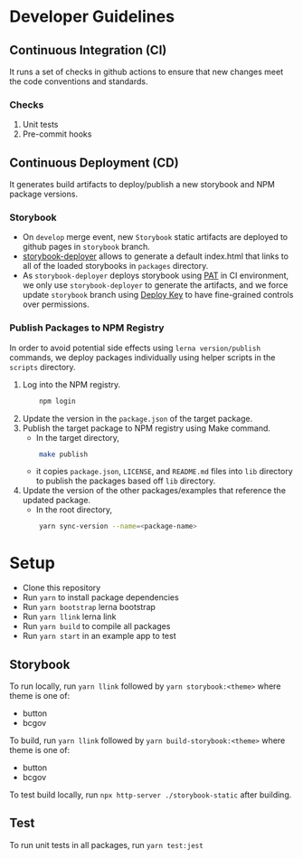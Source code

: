 # Developer Guidelines

## Continuous Integration (CI)

It runs a set of checks in github actions to ensure that new changes meet the code conventions and standards.

### Checks

1. Unit tests
1. Pre-commit hooks

## Continuous Deployment (CD)

It generates build artifacts to deploy/publish a new storybook and NPM package versions.

### Storybook

- On `develop` merge event, new `Storybook` static artifacts are deployed to github pages in `storybook` branch.
- [storybook-deployer](https://github.com/storybookjs/storybook-deployer) allows to generate a default index.html that links to all of the loaded storybooks in `packages` directory.
- As `storybook-deployer` deploys storybook using [PAT](https://docs.github.com/en/free-pro-team@latest/github/authenticating-to-github/creating-a-personal-access-token) in CI environment, we only use `storybook-deployer` to generate the artifacts, and we force update `storybook` branch using [Deploy Key](https://docs.github.com/en/free-pro-team@latest/github/getting-started-with-github/github-glossary#deploy-key) to have fine-grained controls over permissions.

### Publish Packages to NPM Registry

In order to avoid potential side effects using `lerna version/publish` commands, we deploy packages individually using helper scripts in the `scripts` directory.

1. Log into the NPM registry.
   ```sh
       npm login
   ```
1. Update the version in the `package.json` of the target package.
1. Publish the target package to NPM registry using Make command.
   - In the target directory,
   ```sh
       make publish
   ```
   - it copies `package.json`, `LICENSE`, and `README.md` files into `lib` directory to publish the packages based off `lib` directory.
1. Update the version of the other packages/examples that reference the updated package.
   - In the root directory,
   ```sh
       yarn sync-version --name=<package-name>
   ```

# Setup

- Clone this repository
- Run `yarn` to install package dependencies
- Run `yarn bootstrap` lerna bootstrap
- Run `yarn llink` lerna link
- Run `yarn build` to compile all packages
- Run `yarn start` in an example app to test

## Storybook

To run locally, run `yarn llink` followed by `yarn storybook:<theme>` where theme is one of:

- button
- bcgov

To build, run `yarn llink` followed by `yarn build-storybook:<theme>` where theme is one of:

- button
- bcgov

To test build locally, run `npx http-server ./storybook-static` after building.

## Test

To run unit tests in all packages, run `yarn test:jest`
